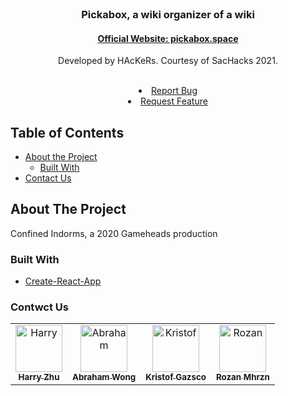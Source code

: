 <!-- PROJECT LOGO -->
<br />
<p align="center">
  <h3 align="center">Pickabox, a wiki organizer of a wiki</h3>
  <h4 align="center"><a target="_blank" href="http://pickabox.space">Official Website: pickabox.space</a></h4>

  <p align="center">
    Developed by HAcKeRs. Courtesy of SacHacks 2021.
    <br>
    <br>
  <li align="center"><a href="https://github.com/kristofgazso/pickabox.space/issues">Report Bug</a></li>
  <li align="center"><a href="https://github.com/kristofgazso/pickabox.space/issues">Request Feature</a></li>
  </p>
</p>

<!-- TABLE OF CONTENTS -->
## Table of Contents

* [About the Project](#about-the-project)
  * [Built With](#built-with)
* [Contact Us](#contact-us)

<!-- ABOUT THE PROJECT -->
## About The Project

Confined Indorms, a 2020 Gameheads production

### Built With
* [Create-React-App](https://reactjs.org/docs/create-a-new-react-app.html)


<!-- CONTACT -->
### Contwct Us

<table>
  <tr>
    <td align="center">
      <a href="https://github.com/HarryZ10">
        <img src="https://avatars0.githubusercontent.com/u/32529321?s=460&v=4" width="75px;" alt="Harry"/>
        <br />
        <sub>
          <b>Harry Zhu</b>
        </sub>
      </a>
      <br/>
    </td>
    <td align="center"><a href="https://github.com/Ddronkit">
      <img src="https://avatars.githubusercontent.com/u/46876547?s=460&v=4" width="75px;" alt="Abraham"/>
      <br />
      <sub>
        <b>Abraham Wong</b>
      </sub></a>
      <br/>
    </td>
    <td align="center">
      <a href="https://github.com/kristofgazso">
        <img src="https://avatars.githubusercontent.com/u/17406948?s=460&u=f66d1c6ba22b18b60de9bf749a550a1d342f42a6&v=4" width="75px;" alt="Kristof"/><br />
        <sub>
          <b>Kristof Gazsco</b>
        </sub>
      </a>
      <br/>
    </td>
     <td align="center"><a href="https://github.com/Rojanmhj2055">
       <img src="https://avatars.githubusercontent.com/u/36452547?s=460&u=836efbf277625f4c58f3858de3d1dca45f10ca97&v=4" width="75px;" alt="Rozan"/>
       <br />
       <sub>
         <b>Rozan Mhrzn</b>
       </sub>
       </a>
       <br/>
    </td>
    </tr>  
</table>
